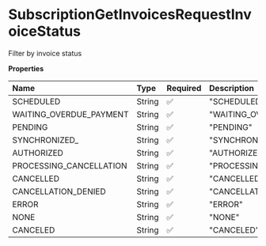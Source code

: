 # SubscriptionGetInvoicesRequestInvoiceStatus

Filter by invoice status

**Properties**

| Name                    | Type   | Required | Description               |
| :---------------------- | :----- | :------- | :------------------------ |
| SCHEDULED               | String | ✅       | "SCHEDULED"               |
| WAITING_OVERDUE_PAYMENT | String | ✅       | "WAITING_OVERDUE_PAYMENT" |
| PENDING                 | String | ✅       | "PENDING"                 |
| SYNCHRONIZED\_          | String | ✅       | "SYNCHRONIZED"            |
| AUTHORIZED              | String | ✅       | "AUTHORIZED"              |
| PROCESSING_CANCELLATION | String | ✅       | "PROCESSING_CANCELLATION" |
| CANCELLED               | String | ✅       | "CANCELLED"               |
| CANCELLATION_DENIED     | String | ✅       | "CANCELLATION_DENIED"     |
| ERROR                   | String | ✅       | "ERROR"                   |
| NONE                    | String | ✅       | "NONE"                    |
| CANCELED                | String | ✅       | "CANCELED"                |

<!-- This file was generated by liblab | https://liblab.com/ -->
